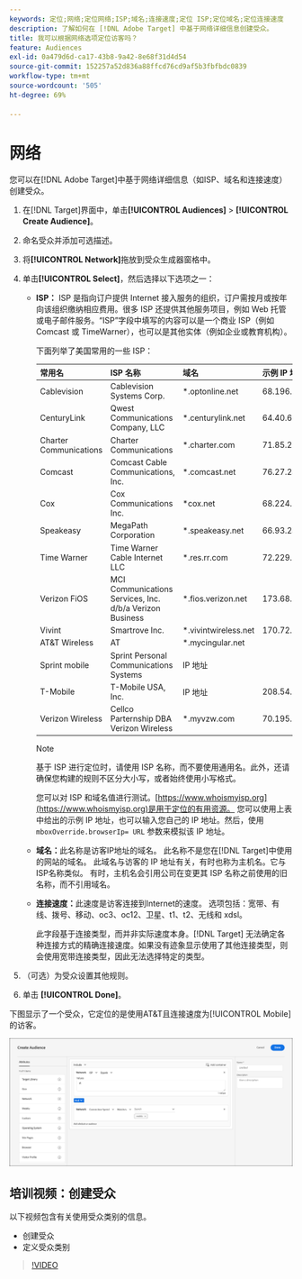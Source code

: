```yaml
---
keywords: 定位;网络;定位网络;ISP;域名;连接速度;定位 ISP;定位域名;定位连接速度
description: 了解如何在 [!DNL Adobe Target] 中基于网络详细信息创建受众。
title: 我可以根据网络选项定位访客吗？
feature: Audiences
exl-id: 0a479d6d-ca17-43b8-9a42-8e68f31d4d54
source-git-commit: 152257a52d836a88ffcd76cd9af5b3fbfbdc0839
workflow-type: tm+mt
source-wordcount: '505'
ht-degree: 69%

---
```


# 网络

您可以在[!DNL Adobe Target]中基于网络详细信息（如ISP、域名和连接速度）创建受众。

1. 在[!DNL Target]界面中，单击&#x200B;**[!UICONTROL Audiences]** > **[!UICONTROL Create Audience]**。
1. 命名受众并添加可选描述。
1. 将&#x200B;**[!UICONTROL Network]**&#x200B;拖放到受众生成器窗格中。
1. 单击&#x200B;**[!UICONTROL Select]**，然后选择以下选项之一：

   * **ISP：** ISP 是指向订户提供 Internet 接入服务的组织，订户需按月或按年向该组织缴纳相应费用。很多 ISP 还提供其他服务项目，例如 Web 托管或电子邮件服务。“ISP”字段中填写的内容可以是一个商业 ISP（例如 Comcast 或 TimeWarner），也可以是其他实体（例如企业或教育机构）。

     下面列举了美国常用的一些 ISP：

     | 常用名 | ISP 名称 | 域名 | 示例 IP 地址 |
     |---|---|---|---|
     | Cablevision | Cablevision Systems Corp. | &#42;.optonline.net | 68.196.130.239 |
     | CenturyLink | Qwest Communications Company, LLC | &#42;.centurylink.net | 64.40.65.0 |
     | Charter Communications | Charter Communications | &#42;.charter.com | 71.85.225.124 |
     | Comcast | Comcast Cable Communications, Inc. | &#42;.comcast.net | 76.27.24.28 |
     | Cox | Cox Communications Inc. | &#42;cox.net | 68.224.174.22 |
     | Speakeasy | MegaPath Corporation | &#42;.speakeasy.net | 66.93.240.0 |
     | Time Warner | Time Warner Cable Internet LLC | &#42;.res.rr.com | 72.229.28.185 |
     | Verizon FiOS | MCI Communications Services, Inc. d/b/a Verizon Business | &#42;.fios.verizon.net | 173.68.112.34 |
     | Vivint | Smartrove Inc. | &#42;.vivintwireless.net | 170.72.26.105 |
     | AT&amp;T Wireless | AT | &#42;.mycingular.net |  |
     | Sprint mobile | Sprint Personal Communications Systems | IP 地址 |  |
     | T-Mobile | T-Mobile USA, Inc. | IP 地址 | 208.54.86.0 |
     | Verizon Wireless | Cellco Parternship DBA Verizon Wireless | &#42;.myvzw.com | 70.195.74.199 |

     >[!NOTE]
     >
     >基于 ISP 进行定位时，请使用 ISP 名称，而不要使用通用名。此外，还请确保您构建的规则不区分大小写，或者始终使用小写格式。

     您可以对 ISP 和域名值进行测试。[https://www.whoismyisp.org](https://www.whoismyisp.org)是用于定位的有用资源。 您可以使用上表中给出的示例 IP 地址，也可以输入您自己的 IP 地址。然后，使用 `mboxOverride.browserIp= URL` 参数来模拟该 IP 地址。

   * **域名：**&#x200B;此名称是访客IP地址的域名。 此名称不是您在[!DNL Target]中使用的网站的域名。 此域名与访客的 IP 地址有关，有时也称为主机名。它与ISP名称类似。 有时，主机名会引用公司在变更其 ISP 名称之前使用的旧名称，而不引用域名。
   * **连接速度：**&#x200B;此速度是访客连接到Internet的速度。 选项包括：宽带、有线、拨号、移动、oc3、oc12、卫星、t1、t2、无线和 xdsl。

     此字段基于连接类型，而并非实际速度本身。[!DNL Target] 无法确定各种连接方式的精确连接速度。如果没有迹象显示使用了其他连接类型，则会使用宽带连接类型，因此无法选择特定的类型。

1. （可选）为受众设置其他规则。
1. 单击 **[!UICONTROL Done]**。

下图显示了一个受众，它定位的是使用AT&amp;T且连接速度为[!UICONTROL Mobile]的访客。

![定位网络](assets/target_network.png)

## 培训视频：创建受众

以下视频包含有关使用受众类别的信息。

* 创建受众
* 定义受众类别

>[!VIDEO](https://video.tv.adobe.com/v/17392)
